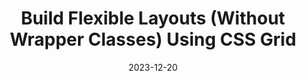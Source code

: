 ---
date: 2023-12-20
url: "https://youtu.be/gS-WqvK5U9k"
image: /assets/wrapper-alternatives.jpg
eyebrow: Video
title: Build Flexible Layouts (Without Wrapper Classes) Using CSS Grid
tags: ["video", "featuredVideo"]
---
